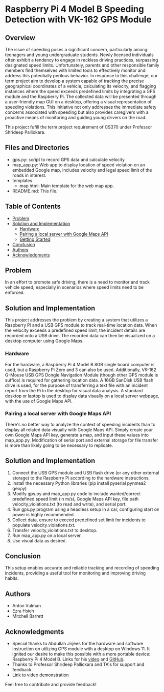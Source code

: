 # Raspberry Pi 4 Model B Speeding Detection with VK-162 GPS Module 

## Overview

The issue of speeding poses a significant concern, particularly among teenagers and young undergraduate students. Newly licensed individuals often exhibit a tendency to engage in reckless driving practices, surpassing designated speed limits. Unfortunately, parents and other responsible family members find themselves with limited tools to effectively monitor and address this potentially perilous behavior.
In response to this challenge, our term project aim to develop a system capable of tracking the precise geographical coordinates of a vehicle, calculating its velocity, and flagging instances where the speed exceeds predefined limits by integrating a GPS module and the Raspberry Pi. The collected data will be presented through a user-friendly map GUI on a desktop, offering a visual representation of speeding violations. This initiative not only addresses the immediate safety concerns associated with speeding but also provides caregivers with a proactive means of monitoring and guiding young drivers on the road.

This project fufill the term project requirement of CS370 under Professor Shrideep Pallickara. 

## Files and Directories
- gps.py: script to record GPS data and calculate velocity
- map_app.py: Web app to display location of speed violation on an embedded Google map, includes velocity and legal speed limit of the roads in interest.
- templates
  - map.html: Main template for the web map app. 
- README.md: This file. 

## Table of Contents

- [Problem](#problem)
- [Solution and Implementation](#solution-and-implementation)
  - [Hardware](#hardware)
  - [Pairing a local server with Google Maps API](#pairing-a-local-server-with-google-maps-api)
  - [Getting Started](#getting-started)
- [Conclusion](#conclusion)
- [Authors](#authors)
- [Acknowledgments](#acknowledgments)

## Problem
In an effort to promote safe driving, there is a need to monitor and track vehicle speed, especially in scenarios where speed limits need to be enforced.

## Solution and Implementation
This project addresses the problem by creating a system that utilizes a Raspberry Pi and a USB GPS module to track real-time location data. When the velocity exceeds a predefined speed limit, the incident details are recorded onto a USB drive. The recorded data can then be visualized on a desktop computer using Google Maps.
  
### Hardware

For the hardware, a Raspberry Pi 4 Model B 8GB single board computer is used, but a Raspberry Pi Zero and 3 can also be used. Additionally, VK-162 G-Mouse USB GPS Dongle Navigation Module (though other GPS module is suffice) is required for gathering location data. A 16GB SanDisk USB flash drive is used, for the purpose of transferring a text file with an incident report from the Pi to the desktop for visual data analysis. A standard desktop or laptop is used to display data visually on a local server webpage, with the use of Google Maps API.


### Pairing a local server with Google Maps API

There's no better way to analyze the context of speeding incidents than to display all related data visually with Google Maps API. Simply create your own Google Maps API key, generate a map, and input these values into map_app.py. Modification of serial port and external storage for file transfer is more than likely going to be necessary to replicate.


## Solution and Implementation

1. Connect the USB GPS module and USB flash drive (or any other external storage) to the Raspberry Pi according to the hardware instructions.
2. Install the necessary Python libraries (pip install pyserial pynmea2 geopy)
3. Modify gps.py and map_app.py code to include wanted/correct predefined speed limit (in m/s), Google Maps API key, file path velocity_violations.txt (to read and write), and serial port.
4. Run gps.py program using a headless setup in a car, configuring start on power is highly recommended.
5. Collect data, ensure to exceed predefined set limit for incidents to populate velocity_violations.txt.
6. Transfer velocity_violations.txt to desktop.
7. Run map_app.py on a local server.
8. Use visual data as desired.

## Conclusion

This setup enables accurate and reliable tracking and recording of speeding incidents, providing a useful tool for monitoring and improving driving habits.

## Authors

- Anton Vulman
- Ezra Hsieh
- Mitchell Barrett

## Acknowledgments

- Special thanks to Abdullah Jirjees for the hardware and software instruction on utilizing GPS module with a desktop on Windows 11. It ignited our desire to make this possible with a more portable device: Raspberry Pi 4 Model B. Links for his [video](https://youtu.be/mUsKgzem9ig?si=Tt_C2jrQ-fzjQ4eM) and [GitHub](https://github.com/AbdullahJirjees/VK-16_GPS/tree/main).
- Thanks to Professor Shrideep Pallickara and TA's for support and feedback.
- [Link to video demonstration](link-to-video)

Feel free to contribute and provide feedback!
